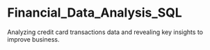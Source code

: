 # Financial_Data_Analysis_SQL
Analyzing credit card transactions data and revealing key insights to improve business.
